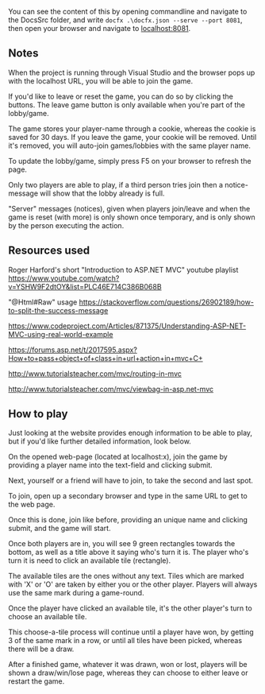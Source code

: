 You can see the content of this by opening commandline and navigate to the DocsSrc folder, and write ```docfx .\docfx.json --serve --port 8081```, then open your browser and navigate to [localhost:8081](http://localhost:8081).


## Notes

When the project is running through Visual Studio and the browser pops up with the localhost URL, you will be able to join the game. 

If you'd like to leave or reset the game, you can do so by clicking the buttons. The leave game button is only available when you're part of the lobby/game.

The game stores your player-name through a cookie, whereas the cookie is saved for 30 days. If you leave the game, your cookie will be removed. Until it's removed, you will auto-join games/lobbies with the same player name. 

To update the lobby/game, simply press F5 on your browser to refresh the page. 

Only two players are able to play, if a third person tries join then a notice-message will show that the lobby already is full. 

"Server" messages (notices), given when players join/leave and when the game is reset (with more) is only shown once temporary, and is only shown by the person executing the action.


## Resources used

Roger Harford's short "Introduction to ASP.NET MVC" youtube playlist
https://www.youtube.com/watch?v=YSHW9F2dtOY&list=PLC46E714C386B068B

"@Html#Raw" usage
https://stackoverflow.com/questions/26902189/how-to-split-the-success-message

https://www.codeproject.com/Articles/871375/Understanding-ASP-NET-MVC-using-real-world-example

https://forums.asp.net/t/2017595.aspx?How+to+pass+object+of+class+in+url+action+in+mvc+C+

http://www.tutorialsteacher.com/mvc/routing-in-mvc

http://www.tutorialsteacher.com/mvc/viewbag-in-asp.net-mvc


## How to play

Just looking at the website provides enough information to be able to play, but if you'd like further detailed information, look below. 

On the opened web-page (located at localhost:x), join the game by providing a player name into the text-field and clicking submit. 

Next, yourself or a friend will have to join, to take the second and last spot. 

To join, open up a secondary browser and type in the same URL to get to the web page. 

Once this is done, join like before, providing an unique name and clicking submit, and the game will start. 

Once both players are in, you will see 9 green rectangles towards the bottom, as well as a title above it saying who's turn it is. The player who's turn it is need to click an available tile (rectangle). 

The available tiles are the ones without any text. Tiles which are marked with 'X' or 'O' are taken by either you or the other player. Players will always use the same mark during a game-round. 

Once the player have clicked an available tile, it's the other player's turn to choose an available tile. 

This choose-a-tile process will continue until a player have won, by getting 3 of the same mark in a row, or until all tiles have been picked, whereas there will be a draw. 

After a finished game, whatever it was drawn, won or lost, players will be shown a draw/win/lose page, whereas they can choose to either leave or restart the game.